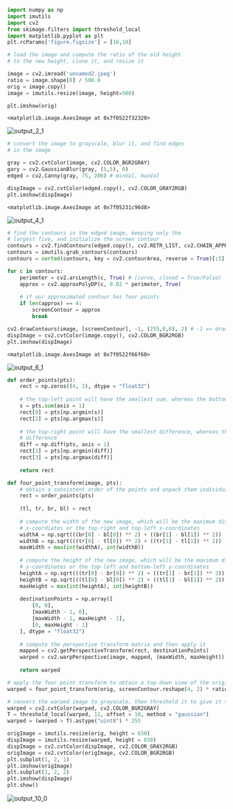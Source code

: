 

```python
import numpy as np
import imutils
import cv2
from skimage.filters import threshold_local
import matplotlib.pyplot as plt
plt.rcParams['figure.figsize'] = [16,10]
```


```python
# load the image and compute the ratio of the old height
# to the new height, clone it, and resize it

image = cv2.imread('unnamed2.jpeg')
ratio = image.shape[0] / 500.0
orig = image.copy()
image = imutils.resize(image, height=500)
```


```python
plt.imshow(orig)
```




    <matplotlib.image.AxesImage at 0x7f0522f32320>




![output_2_1](https://user-images.githubusercontent.com/26281528/51440708-f124e800-1cef-11e9-9ec7-4f6b72ec0c14.png)



```python
# convert the image to grayscale, blur it, and find edges
# in the image

gray = cv2.cvtColor(image, cv2.COLOR_BGR2GRAY)
gary = cv2.GaussianBlur(gray, (5,5), 0)
edged = cv2.Canny(gray, 75, 200) # minVal, maxVal
```


```python
dispImage = cv2.cvtColor(edged.copy(), cv2.COLOR_GRAY2RGB)
plt.imshow(dispImage)
```




    <matplotlib.image.AxesImage at 0x7f05231c96d8>




![output_4_1](https://user-images.githubusercontent.com/26281528/51440722-0ef24d00-1cf0-11e9-9e90-a335315bf3bd.png)



```python
# find the contours in the edged image, keeping only the
# largest five, and initialize the screen contour
contours = cv2.findContours(edged.copy(), cv2.RETR_LIST, cv2.CHAIN_APPROX_SIMPLE)
contours = imutils.grab_contours(contours)
contours = sorted(contours, key = cv2.contourArea, reverse = True)[:5]

for c in contours:
    perimeter = cv2.arcLength(c, True) # (curve, closed = True/False)
    approx = cv2.approxPolyDP(c, 0.02 * perimeter, True)
    
    # if our approximated contour has four points
    if len(approx) == 4:
        screenContour = approx
        break
```


```python
cv2.drawContours(image, [screenContour], -1, (255,0,0), 2) # -1 => draw all contours, (color), thickness
dispImage = cv2.cvtColor(image.copy(), cv2.COLOR_BGR2RGB)
plt.imshow(dispImage)
```




    <matplotlib.image.AxesImage at 0x7f0522f66f60>




![output_6_1](https://user-images.githubusercontent.com/26281528/51440737-20d3f000-1cf0-11e9-944a-12e5d07d0da2.png)



```python
def order_points(pts):
    rect = np.zeros((4, 2), dtype = "float32")
    
    # the top-left point will have the smallest sum, whereas the bottom-right point will have the largest sum
    s = pts.sum(axis = 1)
    rect[0] = pts[np.argmin(s)]
    rect[2] = pts[np.argmax(s)]
    
    # the top-right point will have the smallest difference, whereas the bottom-left will have the largest 
    # difference
    diff = np.diff(pts, axis = 1)
    rect[1] = pts[np.argmin(diff)]
    rect[3] = pts[np.argmax(diff)]
    
    return rect
```


```python
def four_point_transform(image, pts):
    # obtain a consistent order of the points and unpack them individually
    rect = order_points(pts)
    
    (tl, tr, br, bl) = rect
    
    # compute the width of the new image, which will be the maximum distance between bottom-right and bottom-left
    # x-coordiates or the top-right and top-left x-coordinates
    widthA = np.sqrt(((br[0] - bl[0]) ** 2) + ((br[1] - bl[1]) ** 2))
    widthB = np.sqrt(((tr[0] - tl[0]) ** 2) + ((tr[1] - tl[1]) ** 2))
    maxWidth = max(int(widthA), int(widthB))
    
    # compute the height of the new image, which will be the maximum distance between the top-right and bottom-right
    # y-coordinates or the top-left and bottom-left y-coordinates
    heightA = np.sqrt(((tr[0] - br[0]) ** 2) + ((tr[1] - br[1]) ** 2))
    heightB = np.sqrt(((tl[0] - bl[0]) ** 2) + ((tl[1] - bl[1]) ** 2))
    maxHeight = max(int(heightA), int(heightB))
    
    destinationPoints = np.array([
        [0, 0],
        [maxWidth - 1, 0],
        [maxWidth - 1, maxHeight - 1],
        [0, maxHeight - 1]
    ], dtype = "float32")
    
    # compute the perspective transform matrix and then apply it
    mapped = cv2.getPerspectiveTransform(rect, destinationPoints)
    warped = cv2.warpPerspective(image, mapped, (maxWidth, maxHeight))
    
    return warped
```


```python
# apply the four point transform to obtain a top-down view of the original image
warped = four_point_transform(orig, screenContour.reshape(4, 2) * ratio)

# convert the warped image to grayscale, then threshold it to give it that 'black and white' paper effect
warped = cv2.cvtColor(warped, cv2.COLOR_BGR2GRAY)
T = threshold_local(warped, 11, offset = 10, method = "gaussian")
warped = (warped > T).astype("uint8") * 255
```


```python
origImage = imutils.resize(orig, height = 650)
dispImage = imutils.resize(warped, height = 650)
dispImage = cv2.cvtColor(dispImage, cv2.COLOR_GRAY2RGB)
origImage = cv2.cvtColor(origImage, cv2.COLOR_BGR2RGB)
plt.subplot(1, 2, 1)
plt.imshow(origImage)
plt.subplot(1, 2, 2)
plt.imshow(dispImage)
plt.show()
```


![output_10_0](https://user-images.githubusercontent.com/26281528/51440746-33e6c000-1cf0-11e9-9d38-4d15db0f1847.png)
